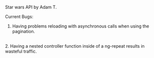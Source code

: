 Star wars API by Adam T.

Current Bugs:
1. Having problems reloading with asynchronous calls when using the pagination.
<br>
2. Having a nested controller function inside of a ng-repeat results in wasteful traffic.


